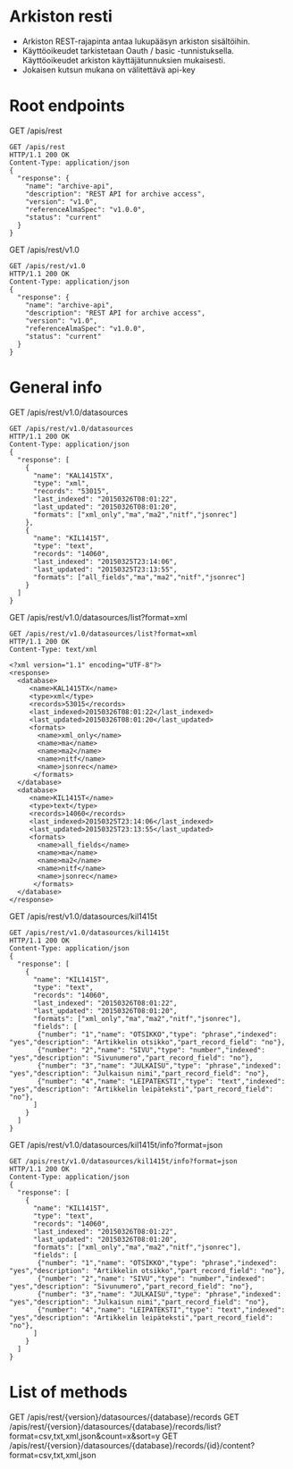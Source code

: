 Arkiston resti
==============
- Arkiston REST-rajapinta antaa lukupääsyn arkiston sisältöihin.
- Käyttöoikeudet tarkistetaan Oauth / basic -tunnistuksella. Käyttöoikeudet arkiston käyttäjätunnuksien mukaisesti.
- Jokaisen kutsun mukana on välitettävä api-key

Root endpoints
==============
GET /apis/rest
```http
GET /apis/rest 
HTTP/1.1 200 OK
Content-Type: application/json
{
  "response": {
    "name": "archive-api",
    "description": "REST API for archive access",
    "version": "v1.0",
    "referenceAlmaSpec": "v1.0.0",
    "status": "current"
  }
}
```
GET /apis/rest/v1.0
```http
GET /apis/rest/v1.0
HTTP/1.1 200 OK
Content-Type: application/json
{
  "response": {
    "name": "archive-api",
    "description": "REST API for archive access",
    "version": "v1.0",
    "referenceAlmaSpec": "v1.0.0",
    "status": "current"
  }
}
```

General info
============
GET /apis/rest/v1.0/datasources
```http
GET /apis/rest/v1.0/datasources
HTTP/1.1 200 OK
Content-Type: application/json
{
  "response": [
    {
      "name": "KAL1415TX",
      "type": "xml", 
      "records": "53015",
      "last_indexed": "20150326T08:01:22",
      "last_updated": "20150326T08:01:20",
      "formats": ["xml_only","ma","ma2","nitf","jsonrec"]                      
    },
    {
      "name": "KIL1415T",
      "type": "text", 
      "records": "14060",
      "last_indexed": "20150325T23:14:06",
      "last_updated": "20150325T23:13:55",
      "formats": ["all_fields","ma","ma2","nitf","jsonrec"]                      
    }
  ]
}
```
GET /apis/rest/v1.0/datasources/list?format=xml
```http
GET /apis/rest/v1.0/datasources/list?format=xml
HTTP/1.1 200 OK
Content-Type: text/xml

<?xml version="1.1" encoding="UTF-8"?>
<response>
  <database>
     <name>KAL1415TX</name>
     <type>xml</type> 
     <records>53015</records>   
     <last_indexed>20150326T08:01:22</last_indexed>
     <last_updated>20150326T08:01:20</last_updated> 
     <formats>
       <name>xml_only</name>
       <name>ma</name>
       <name>ma2</name>
       <name>nitf</name>
       <name>jsonrec</name>                    
      </formats>         
  </database>
  <database>
     <name>KIL1415T</name>
     <type>text</type> 
     <records>14060</records>   
     <last_indexed>20150325T23:14:06</last_indexed>
     <last_updated>20150325T23:13:55</last_updated> 
     <formats>
       <name>all_fields</name>
       <name>ma</name>
       <name>ma2</name>
       <name>nitf</name>
       <name>jsonrec</name>                    
      </formats>         
  </database>
</response>
```
GET /apis/rest/v1.0/datasources/kil1415t
```http    
GET /apis/rest/v1.0/datasources/kil1415t
HTTP/1.1 200 OK
Content-Type: application/json
{
  "response": [
    {
      "name": "KIL1415T",
      "type": "text", 
      "records": "14060",
      "last_indexed": "20150326T08:01:22",
      "last_updated": "20150326T08:01:20",
      "formats": ["xml_only","ma","ma2","nitf","jsonrec"],
      "fields": [
       {"number": "1","name": "OTSIKKO","type": "phrase","indexed": "yes","description": "Artikkelin otsikko","part_record_field": "no"},
       {"number": "2","name": "SIVU","type": "number","indexed": "yes","description": "Sivunumero","part_record_field": "no"},
       {"number": "3","name": "JULKAISU","type": "phrase","indexed": "yes","description": "Julkaisun nimi","part_record_field": "no"},       
       {"number": "4","name": "LEIPATEKSTI","type": "text","indexed": "yes","description": "Artikkelin leipäteksti","part_record_field": "no"},     
      ]                      
    }
  ]
}
```
GET /apis/rest/v1.0/datasources/kil1415t/info?format=json
```http 
GET /apis/rest/v1.0/datasources/kil1415t/info?format=json
HTTP/1.1 200 OK
Content-Type: application/json
{
  "response": [
    {
      "name": "KIL1415T",
      "type": "text", 
      "records": "14060",
      "last_indexed": "20150326T08:01:22",
      "last_updated": "20150326T08:01:20",
      "formats": ["xml_only","ma","ma2","nitf","jsonrec"],
      "fields": [
       {"number": "1","name": "OTSIKKO","type": "phrase","indexed": "yes","description": "Artikkelin otsikko","part_record_field": "no"},
       {"number": "2","name": "SIVU","type": "number","indexed": "yes","description": "Sivunumero","part_record_field": "no"},
       {"number": "3","name": "JULKAISU","type": "phrase","indexed": "yes","description": "Julkaisun nimi","part_record_field": "no"},       
       {"number": "4","name": "LEIPATEKSTI","type": "text","indexed": "yes","description": "Artikkelin leipäteksti","part_record_field": "no"},     
      ]                      
    }
  ]
}
```
List of methods
===============
GET /apis/rest/{version}/datasources/{database}/records
GET /apis/rest/{version}/datasources/{database}/records/list?format=csv,txt,xml,json&count=x&sort=y
GET /apis/rest/{version}/datasources/{database}/records/{id}/content?format=csv,txt,xml,json
